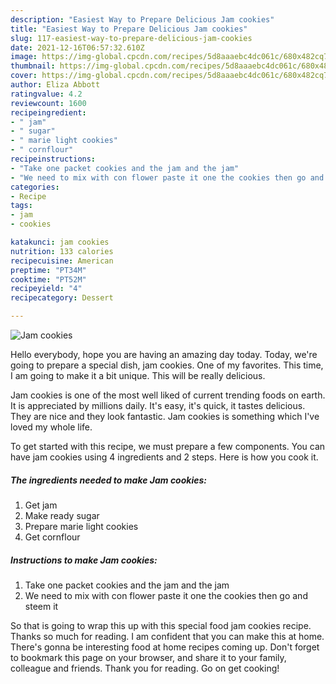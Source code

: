 ```yaml
---
description: "Easiest Way to Prepare Delicious Jam cookies"
title: "Easiest Way to Prepare Delicious Jam cookies"
slug: 117-easiest-way-to-prepare-delicious-jam-cookies
date: 2021-12-16T06:57:32.610Z
image: https://img-global.cpcdn.com/recipes/5d8aaaebc4dc061c/680x482cq70/jam-cookies-recipe-main-photo.jpg
thumbnail: https://img-global.cpcdn.com/recipes/5d8aaaebc4dc061c/680x482cq70/jam-cookies-recipe-main-photo.jpg
cover: https://img-global.cpcdn.com/recipes/5d8aaaebc4dc061c/680x482cq70/jam-cookies-recipe-main-photo.jpg
author: Eliza Abbott
ratingvalue: 4.2
reviewcount: 1600
recipeingredient:
- " jam"
- " sugar"
- " marie light cookies"
- " cornflour"
recipeinstructions:
- "Take one packet cookies and the jam and the jam"
- "We need to mix with con flower paste it one the cookies then go and steem it"
categories:
- Recipe
tags:
- jam
- cookies

katakunci: jam cookies 
nutrition: 133 calories
recipecuisine: American
preptime: "PT34M"
cooktime: "PT52M"
recipeyield: "4"
recipecategory: Dessert

---
```



![Jam cookies](https://img-global.cpcdn.com/recipes/5d8aaaebc4dc061c/680x482cq70/jam-cookies-recipe-main-photo.jpg)

Hello everybody, hope you are having an amazing day today. Today, we're going to prepare a special dish, jam cookies. One of my favorites. This time, I am going to make it a bit unique. This will be really delicious.

Jam cookies is one of the most well liked of current trending foods on earth. It is appreciated by millions daily. It's easy, it's quick, it tastes delicious. They are nice and they look fantastic. Jam cookies is something which I've loved my whole life.




To get started with this recipe, we must prepare a few components. You can have jam cookies using 4 ingredients and 2 steps. Here is how you cook it.

<!--inarticleads1-->

##### The ingredients needed to make Jam cookies:

1. Get  jam
1. Make ready  sugar
1. Prepare  marie light cookies
1. Get  cornflour




<!--inarticleads2-->

##### Instructions to make Jam cookies:

1. Take one packet cookies and the jam and the jam
1. We need to mix with con flower paste it one the cookies then go and steem it




So that is going to wrap this up with this special food jam cookies recipe. Thanks so much for reading. I am confident that you can make this at home. There's gonna be interesting food at home recipes coming up. Don't forget to bookmark this page on your browser, and share it to your family, colleague and friends. Thank you for reading. Go on get cooking!
